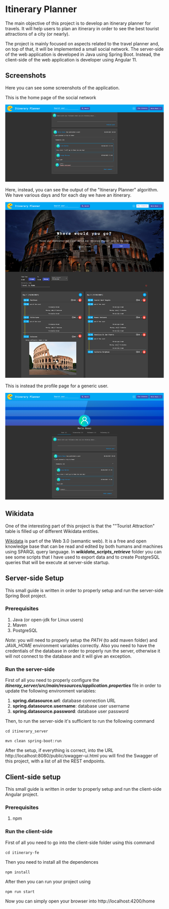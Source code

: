 # Itinerary Planner
The main objective of this project is to develop an itinerary planner for travels. It will help users to plan an itinerary in order to see the best tourist attractions of a city (or nearly).

The project is mainly focused on aspects related to the travel planner and, on top of that, it will be implemented a small social network. The server-side of the web application is developed in Java using Spring Boot. Instead, the client-side of the web application is developer using Angular 11.

## Screenshots

Here you can see some screenshots of the application.

This is the home page of the social network

<img src="./attachments/01.png">

Here, instead, you can see the output of the "Itinerary Planner" algorithm. We have various days and for each day we have an itinerary.

<img src="./attachments/02.png">

This is instead the profile page for a generic user.

<img src="./attachments/03.png">

## Wikidata
One of the interesting part of this project is that the ""Tourist Attraction" table is filled up of different Wikidata entities.

[Wikidata](https://www.wikidata.org/wiki/Wikidata:Main_Page) is part of the Web 3.0 (semantic web). It is a free and open knowledge base that can be read and edited by both humans and machines using SPARQL query language. In ***wikidata_scripts_retrieve*** folder you can see some scripts that I have used to export data and to create PostgreSQL queries that will be execute at server-side startup.

## Server-side Setup

This small guide is written in order to properly setup and run the server-side Spring Boot project.

### Prerequisites

1. Java (or open-jdk for Linux users)
2. Maven
3. PostgreSQL

*Note*: you will need to properly setup the *PATH* (to add maven folder) and *JAVA_HOME* environment variables correctly. Also you need to have the credentials of the database in order to properly run the server, otherwise it will not connect to the database and it will give an exception.

### Run the server-side

First of all you need to properly configure the ***itineray_server/src/main/resources/application.properties*** file in order to update the following environment variables:
1. **spring.datasource.url**: database connection URL
2. **spring.datasource.username**: database user username
3. **spring.datasource.password**: database user password

Then, to run the server-side it's sufficient to run the following command

`cd itinerary_server`

`mvn clean spring-boot:run`

After the setup, if everything is correct, into the URL http://localhost:8080/public/swagger-ui.html you will find the Swagger of this project, with a list of all the REST endpoints.

## Client-side setup

This small guide is written in order to properly setup and run the client-side Angular project.

### Prerequisites

1. npm

### Run the client-side

First of all you need to go into the client-side folder using this command 

`cd itinerary-fe`

Then you need to install all the dependences

`npm install`

After then you can run your project using 

`npm run start`

Now you can simply open your browser into http://localhost:4200/home
